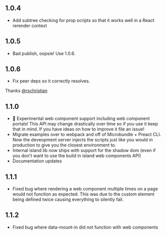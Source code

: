 ## 1.0.4

- Add subtree checking for prop scripts so that it works well in a React rerender context

## 1.0.5

- Bad publish, oopsie! Use 1.0.6.

## 1.0.6

- Fix peer deps so it correctly resolves.

Thanks [@rschristian](https://github.com/rschristian)

## 1.1.0

- 🧩 Experimental web component support including web component portals! This API may change drastically over time so if you use it keep that in mind. If you have ideas on how to improve it file an issue!
- Migrate examples over to webpack and off of Microbundle + Preact CLI. Now the deveopment server injects the scripts just like you would in production to give you the closest environment to.
- Internal island lib now ships with support for the shadow dom (even if you don't want to use the build in island web components API)
- Documentation updates

## 1.1.1

- Fixed bug where rendering a web component multiple times on a page would not function as expected. This was due to the custom element being defined twice causing everything to silently fail.

## 1.1.2

- Fixed bug where data-mount-in did not function with web components

